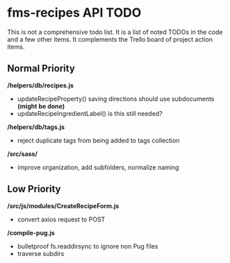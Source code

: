 # fms-recipes API TODO

This is not a comprehensive todo list. It is a list of noted TODOs in the code and a few other items. It complements the Trello board of project action items.


## Normal Priority

**/helpers/db/recipes.js**

- updateRecipeProperty() saving directions should use subdocuments **(might be done)**
- updateRecipeIngredientLabel() is this still needed?

**/helpers/db/tags.js**

- reject duplicate tags from being added to tags collection

**/src/sass/**

- improve organization, add subfolders, normalize naming


## Low Priority

**/src/js/modules/CreateRecipeForm.js**

- convert axios request to POST


**/compile-pug.js**

- bulletproof fs.readdirsync to ignore non Pug files
- traverse subdirs
